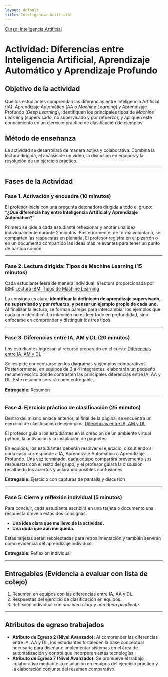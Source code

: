 ```yaml
---
layout: default
title: Inteligencia Artificial
---
```

[Curso: Inteligencia Artificial](index)

# Actividad: Diferencias entre Inteligencia Artificial, Aprendizaje Automático y Aprendizaje Profundo

## Objetivo de la actividad

Que los estudiantes comprendan las diferencias entre Inteligencia Artificial (IA), Aprendizaje Automático (AA o *Machine Learning*) y Aprendizaje Profundo (*Deep Learning*), identifiquen los principales tipos de *Machine Learning* (supervisado, no supervisado y por refuerzo), y apliquen este conocimiento en un ejercicio práctico de clasificación de ejemplos.

## Método de enseñanza
La actividad se desarrollará de manera activa y colaborativa. Combina la lectura dirigida, el análisis de un video, la discusión en equipos y la resolución de un ejercicio práctico.

---

## Fases de la Actividad

### Fase 1. Activación y encuadre (10 minutos)

El profesor inicia con una pregunta detonadora dirigida a todo el grupo:
**“¿Qué diferencia hay entre Inteligencia Artificial y Aprendizaje Automático?”**

Primero se pide a cada estudiante reflexionar y anotar una idea individualmente durante 2 minutos. Posteriormente, de forma voluntaria, se comparten las respuestas en plenaria. El profesor registra en el pizarrón o en un documento compartido las ideas más relevantes para tener un punto de partida común.

---

### Fase 2. Lectura dirigida: Tipos de Machine Learning (15 minutos)

Cada estudiante leerá de manera individual la lectura proporcionada por IBM:
[Lectura IBM: Tipos de Machine Learning](https://www.ibm.com/mx-es/think/topics/machine-learning-types)

La consigna es clara: **identificar la definición de aprendizaje supervisado, no supervisado y por refuerzo, y pensar un ejemplo propio de cada uno.**
Al finalizar la lectura, se forman parejas para intercambiar los ejemplos que cada uno identificó. La intención no es leer todo en profundidad, sino enfocarse en comprender y distinguir los tres tipos.

---

### Fase 3. Diferencias entre IA, AM y DL (20 minutos)

Los estudiantes ingresan al recurso preparado en el curso:
[Diferencias entre IA, AM y DL](https://karlosespinoza.github.io/curso/am/diferencias_ia_am_dl)

Se les pide concentrarse en los diagramas y ejemplos comparativos. Posteriormente, en equipos de 3 a 4 integrantes, elaborarán un pequeño resumen escrito donde contrasten las principales diferencias entre IA, AA y DL. Este resumen servirá como entregable.

**Entregable**: Resumén

---

### Fase 4. Ejercicio práctico de clasificación (25 minutos)

Dentro del mismo enlace anterior, al final de la página, se encuentra un ejercicio de clasificación de ejemplos.
[Diferencias entre IA, AM y DL](https://karlosespinoza.github.io/curso/am/diferencias_ia_am_dl)

El profesor guía a los estudiantes en la creación de un ambiente virtual python, la activación y la instalación de paquetes.

En equipos, los estudiantes deberán resolver el ejercicio, discutiendo si cada caso corresponde a IA, Aprendizaje Automático o Aprendizaje Profundo. Una vez terminado, cada equipo compartirá brevemente sus respuestas con el resto del grupo, y el profesor guiará la discusión resaltando los aciertos y aclarando posibles confusiones.

**Entregable**: Ejercicio con capturas de pantalla y discusión

---

### Fase 5. Cierre y reflexión individual (5 minutos)

Para concluir, cada estudiante escribirá en una tarjeta o documento una respuesta breve a estas dos consignas:

* **Una idea clara que me llevo de la actividad.**
* **Una duda que aún me queda.**

Estas tarjetas serán recolectadas para retroalimentación y también servirán como evidencia del aprendizaje individual.

**Entregable**: Reflexión individual

---

## Entregables (Evidencia a evaluar con lista de cotejo)

1. Resumen en equipos con las diferencias entre IA, AA y DL.
2. Respuestas del ejercicio de clasificación en equipos.
3. Reflexión individual con *una idea clara* y *una duda pendiente*.

---

## Atributos de egreso trabajados

* **Atributo de Egreso 2 (Nivel Avanzado):** Al comprender las diferencias entre IA, AA y DL, los estudiantes fortalecen la base conceptual necesaria para diseñar e implementar sistemas en el área de automatización y control que incorporen estas tecnologías.
* **Atributo de Egreso 7 (Nivel Avanzado):** Se promueve el trabajo colaborativo mediante la resolución en equipos del ejercicio práctico y la elaboración conjunta del resumen comparativo.
